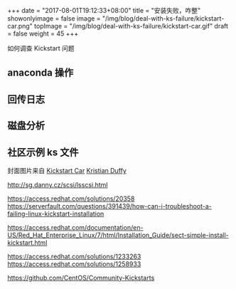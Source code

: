 +++
date = "2017-08-01T19:12:33+08:00"
title = "安装失败，咋整"
showonlyimage = false
image = "/img/blog/deal-with-ks-failure/kickstart-car.png"
topImage = "/img/blog/deal-with-ks-failure/kickstart-car.gif"
draft = false
weight = 45
+++

如何调查 Kickstart 问题
<!--more-->

## anaconda 操作

## 回传日志

## 磁盘分析

##

## 社区示例 ks 文件

封面图片来自 [Kickstart Car](https://dribbble.com/shots/2342802-Kickstart-Car) <a href="https://dribbble.com/KristianDuffy"><i class="fa fa-dribbble" aria-hidden="true"></i> Kristian Duffy</a>  


http://sg.danny.cz/scsi/lsscsi.html


https://access.redhat.com/solutions/20358
https://serverfault.com/questions/391439/how-can-i-troubleshoot-a-failing-linux-kickstart-installation

https://access.redhat.com/documentation/en-US/Red_Hat_Enterprise_Linux/7/html/Installation_Guide/sect-simple-install-kickstart.html

https://access.redhat.com/solutions/1233263
https://access.redhat.com/solutions/1258933


https://github.com/CentOS/Community-Kickstarts
